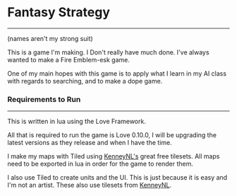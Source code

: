 # Fantasy Strategy
---
(names aren't my strong suit)

This is a game I'm making. I Don't really have much done. I've always wanted to make a Fire Emblem-esk game.

One of my main hopes with this game is to apply what I learn in my AI class with regards to searching, and to make a dope game.

### Requirements to Run
----
This is written in lua using the Love Framework.

All that is required to run the game is Love 0.10.0, I will be upgrading the latest versions as they release and when I have the time.

I make my maps with Tiled using [KenneyNL's](kenney.nl) great free tilesets. All maps need to be exported in lua in order for the game to render them.

I also use Tiled to create units and the UI. This is just because it is easy and I'm not an artist. These also use tilesets from [KenneyNL](kenney.nl).
